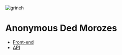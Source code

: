 ![grinch](https://github.com/uglyunicorn-eh/santa-barbara/assets/137888/89dacf13-f6f2-49ea-b609-31572e66c4e7)

# Anonymous Ded Morozes

* [Front-end](https://github.com/uglyunicorn-eh/santa-barbara)
* [API](https://github.com/uglyunicorn-eh/santa-monika)

